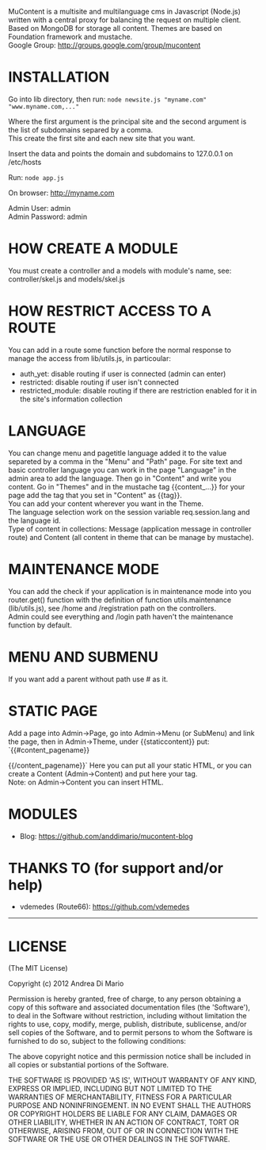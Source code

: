 MuContent is a multisite and multilanguage cms in Javascript (Node.js) written with a central proxy for balancing the request on multiple client. Based on MongoDB for storage all content. Themes are based on Foundation framework and mustache.   
Google Group: http://groups.google.com/group/mucontent

# INSTALLATION

Go into lib directory, then run: `node newsite.js "myname.com" "www.myname.com,..."`

Where the first argument is the principal site and the second argument is the list of subdomains separed by a comma.  
This create the first site and each new site that you want.

Insert the data and points the domain and subdomains to 127.0.0.1 on /etc/hosts

Run: `node app.js`

On browser: http://myname.com

Admin User: admin  
Admin Password: admin

# HOW CREATE A MODULE

You must create a controller and a models with module's name, see: controller/skel.js and models/skel.js

# HOW RESTRICT ACCESS TO A ROUTE

You can add in a route some function before the normal response to manage the access from lib/utils.js, in particoular:  
- auth_yet: disable routing if user is connected (admin can enter)
- restricted: disable routing if user isn't connected
- restricted_module: disable routing if there are restriction enabled for it in the site's information collection

# LANGUAGE

You can change menu and pagetitle language added it to the value separeted by a comma in the "Menu" and "Path" page.
For site text and basic controller language you can work in the page "Language" in the admin area to add the language. Then go in "Content" and write you content. Go in "Themes" and in the mustache tag {{content_...}} for your page add the tag that you set in "Content" as {{tag}}.    
You can add your content wherever you want in the Theme.   
The language selection work on the session variable req.session.lang and the language id.   
Type of content in collections: Message (application message in controller route) and Content (all content in theme that can be manage by mustache).

# MAINTENANCE MODE

You can add the check if your application is in maintenance mode into you router.get() function with the definition of function utils.maintenance (lib/utils.js), see /home and /registration path on the controllers.  
Admin could see everything and /login path haven't the maintenance function by default.

# MENU AND SUBMENU

If you want add a parent without path use # as it.

# STATIC PAGE

Add a page into Admin->Page, go into Admin->Menu (or SubMenu) and link the page, then in Admin->Theme, under {{staticcontent}} put:
`{{#content_pagename}}

{{/content_pagename}}`
Here you can put all your static HTML, or you can create a Content (Admin->Content) and put here your tag.   
Note: on Admin->Content you can insert HTML.

# MODULES

- Blog: https://github.com/anddimario/mucontent-blog

# THANKS TO (for support and/or help)

- vdemedes (Route66): https://github.com/vdemedes

---------------------------------

# LICENSE

(The MIT License)

Copyright (c) 2012 Andrea Di Mario

Permission is hereby granted, free of charge, to any person obtaining a copy of this software and associated documentation files (the 'Software'), to deal in the Software without restriction, including without limitation the rights to use, copy, modify, merge, publish, distribute, sublicense, and/or sell copies of the Software, and to permit persons to whom the Software is furnished to do so, subject to the following conditions:

The above copyright notice and this permission notice shall be included in all copies or substantial portions of the Software.

THE SOFTWARE IS PROVIDED 'AS IS', WITHOUT WARRANTY OF ANY KIND, EXPRESS OR IMPLIED, INCLUDING BUT NOT LIMITED TO THE WARRANTIES OF MERCHANTABILITY, FITNESS FOR A PARTICULAR PURPOSE AND NONINFRINGEMENT. IN NO EVENT SHALL THE AUTHORS OR COPYRIGHT HOLDERS BE LIABLE FOR ANY CLAIM, DAMAGES OR OTHER LIABILITY, WHETHER IN AN ACTION OF CONTRACT, TORT OR OTHERWISE, ARISING FROM, OUT OF OR IN CONNECTION WITH THE SOFTWARE OR THE USE OR OTHER DEALINGS IN THE SOFTWARE.
